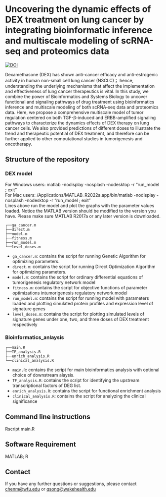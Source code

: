 # Uncovering the dynamic effects of DEX  treatment on lung cancer by integrating  bioinformatic inference and multiscale  modeling of scRNA-seq and proteomics data

[![DOI](https://zenodo.org/badge/535489952.svg)](https://zenodo.org/badge/latestdoi/535489952)

Dexamethasone (DEX) has shown anti-cancer efficacy and anti-estrogenic activity in human non-small cell lung cancer  (NSCLC)； hence, understanding the underlying mechanisms that affect the implementation and effectiveness of lung cancer therapeutics is vital. In this study, we combine the power of  Bioinformatics and Systems Biology to uncover functional and signaling pathways of  drug treatment using bioinformatics inference and multiscale modeling of both scRNA-seq data and  proteomics data. Here, we propose a comprehensive multiscale model of tumor regulation centered on both TGF-β-induced and ERBB-amplified signaling pathways to characterize the dynamics effects of DEX therapy on lung cancer cells. We also provided predictions of  different doses to illustrate the trend and therapeutic potential of DEX treatment, and therefore can be further applied to other computational studies in tumorigenesis and oncotherapy.

## Structure of the repository

### DEX model
For Windows users: matlab -nodisplay -nosplash -nodesktop -r “run_model ; exit”<br />
For Mac users: /Applications/MATLAB_R2022a.app/bin/matlab -nodisplay -nosplash -nodesktop -r “run_model ; exit”<br />
Lines above run the model and plot the graphs with the parameter values loaded. Notice the MATLAB version should be modified to the version you have. Please make sure MATLAB R2017a or any later version is downloaded.<br />

```
┌──ga_cancer.m
├──direct.m
├──model.m
├──fitness.m
├──run_model.m
└──level_doses.m
```

- `ga_cancer.m`: contains the script for running Genetic Algorithm for optimizing parameters.
- `direct.m`: contains the script for running Direct Optimization Algorithm for optimizing parameters.
- `model.m`: contains the script for ordinary differential equations of tumorigenesis regulatory network model
- `fitness.m`: contains the script for objective functions of parameter optimizations intumorigenesis regulatory network model
- `run_model.m`: contains the script for running model with parameters loaded and plotting simulated protein profiles and expression level of signature genes
- `level_doses.m`: contains the script for plotting simulated levels of signature genes under one, two, and three doses of DEX treatment respectively


### Bioinformatics_anlaysis
```
┌──main.R
├──TF_analysis.R
├──enrich_analysis.R
└──clinical_analysis.R
```
- `main.R`: contains the script for main bioinformatics analysis with optional choice of downstream alaysis.
- `TF_analysis.R`: contains the script for identifying the upstream transcriptional factors of DEG list.
- `enrich_analysis.R`: contains the script for functional enrichment analysis 
- `clinical_analysis.R`: contains the script for analyzing the clinical significance

## Command line instructions 
Rscript main.R

## Software Requirement

MATLAB; R

## Contact

If you have any further questions or suggestions, please contact [chenm@wfu.edu](mailto:chenm@wfu.edu) or [qsong@wakehealth.edu](mailto:qsong@wakehealth.edu)
